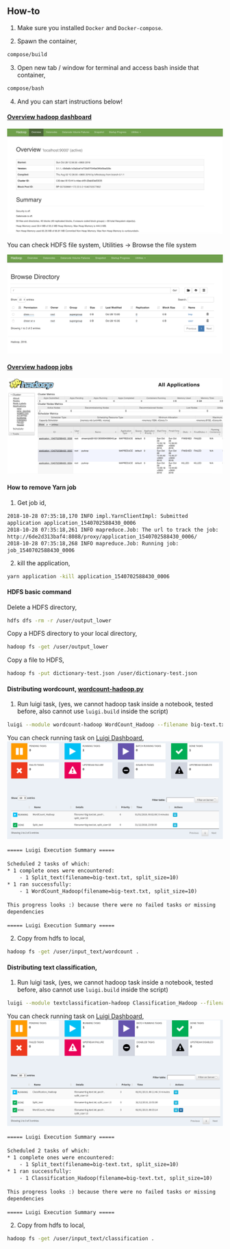 ## How-to

1. Make sure you installed `Docker` and `Docker-compose`.

2. Spawn the container,
```bash
compose/build
```

3. Open new tab / window for terminal and access bash inside that container,
```bash
compose/bash
```

4. And you can start instructions below!

#### [Overview hadoop dashboard](http://localhost:9870)

![alt text](printscreen/2.png)

You can check HDFS file system, Utilities -> Browse the file system

![alt text](printscreen/3.png)

#### [Overview hadoop jobs](http://localhost:8088/cluster)

![alt text](printscreen/1.png)

#### How to remove Yarn job

1. Get job id,
```text
2018-10-28 07:35:18,170 INFO impl.YarnClientImpl: Submitted application application_1540702588430_0006
2018-10-28 07:35:18,261 INFO mapreduce.Job: The url to track the job: http://6de2d313baf4:8088/proxy/application_1540702588430_0006/
2018-10-28 07:35:18,268 INFO mapreduce.Job: Running job: job_1540702588430_0006
```

2. kill the application,
```bash
yarn application -kill application_1540702588430_0006
```

#### HDFS basic command

Delete a HDFS directory,
```bash
hdfs dfs -rm -r /user/output_lower
```

Copy a HDFS directory to your local directory,
```bash
hadoop fs -get /user/output_lower
```

Copy a file to HDFS,
```bash
hadoop fs -put dictionary-test.json /user/dictionary-test.json
```

#### Distributing wordcount, [wordcount-hadoop.py](wordcount-hadoop.py)

1. Run luigi task, (yes, we cannot hadoop task inside a notebook, tested before, also cannot use `luigi.build` inside the script)

```bash
luigi --module wordcount-hadoop WordCount_Hadoop --filename big-text.txt --split-size 10 --scheduler-host localhost --scheduler-port 8082
```

You can check running task on [Luigi Dashboard](http://localhost:8083),
![alt text](printscreen/wordcount-hadoop.png)

```text
===== Luigi Execution Summary =====

Scheduled 2 tasks of which:
* 1 complete ones were encountered:
    - 1 Split_text(filename=big-text.txt, split_size=10)
* 1 ran successfully:
    - 1 WordCount_Hadoop(filename=big-text.txt, split_size=10)

This progress looks :) because there were no failed tasks or missing dependencies

===== Luigi Execution Summary =====
```

2. Copy from hdfs to local,

```bash
hadoop fs -get /user/input_text/wordcount .
```

#### Distributing text classification,

1. Run luigi task, (yes, we cannot hadoop task inside a notebook, tested before, also cannot use `luigi.build` inside the script)

```bash
luigi --module textclassification-hadoop Classification_Hadoop --filename big-text.txt --split-size 10 --scheduler-host localhost --scheduler-port 8082
```

You can check running task on [Luigi Dashboard](http://localhost:8083),
![alt text](printscreen/classification-hadoop.png)

```text
===== Luigi Execution Summary =====

Scheduled 2 tasks of which:
* 1 complete ones were encountered:
    - 1 Split_text(filename=big-text.txt, split_size=10)
* 1 ran successfully:
    - 1 Classification_Hadoop(filename=big-text.txt, split_size=10)

This progress looks :) because there were no failed tasks or missing dependencies

===== Luigi Execution Summary =====
```

2. Copy from hdfs to local,

```bash
hadoop fs -get /user/input_text/classification .
```
